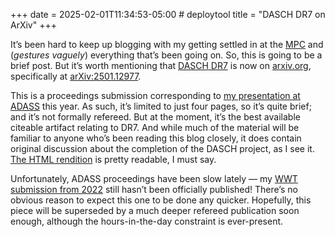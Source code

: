 +++
date = 2025-02-01T11:34:53-05:00 # deploytool
title = "DASCH DR7 on ArXiv"
+++

It’s been hard to keep up blogging with my getting settled in at the [MPC] and
(*gestures vaguely*) everything that’s been going on. So, this is going to be
a brief post. But it’s worth mentioning that [DASCH DR7] is now on [arxiv.org],
specifically at [arXiv:2501.12977][ahtml].

[MPC]: https://minorplanetcenter.net/
[DASCH DR7]: https://dasch.cfa.harvard.edu/dr7/
[arxiv.org]: https://arxiv.org/
[ahtml]: https://arxiv.org/html/2501.12977

<!-- more -->

This is a proceedings submission corresponding to [my presentation at
ADASS][adass] this year. As such, it’s limited to just four pages, so it’s quite
brief; and it’s not formally refereed. But at the moment, it’s the best
available citeable artifact relating to DR7. And while much of the material will
be familiar to anyone who’s been reading this blog closely, it does contain
original discussion about the completion of the DASCH project, as I see it.
[The HTML rendition][ahtml] is pretty readable, I must say.

[adass]: @/2024/adass-2024.md

Unfortunately, ADASS proceedings have been slow lately — my [WWT submission from
2022][wwt22] still hasn’t been officially published! There’s no obvious reason
to expect this one to be done any quicker. Hopefully, this piece will be
superseded by a much deeper refereed publication soon enough, although the
hours-in-the-day constraint is ever-present.

[wwt22]: @/2024/wwt-jupyterlab-ux/index.md
